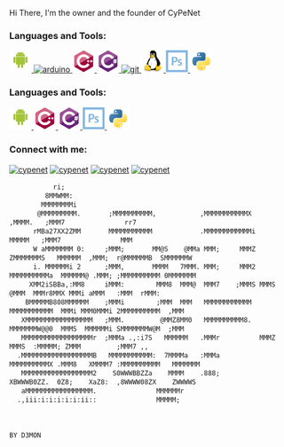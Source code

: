                                                                                                                                                       
Hi There, I'm the owner and the founder of CyPeNet 
<h3 align="left">Languages and Tools:</h3>
<p align="left"> <a href="https://developer.android.com" target="_blank" rel="noreferrer"> <img src="https://raw.githubusercontent.com/devicons/devicon/master/icons/android/android-original-wordmark.svg" alt="android" width="40" height="40"/> </a> <a href="https://www.arduino.cc/" target="_blank" rel="noreferrer"> <img src="https://cdn.worldvectorlogo.com/logos/arduino-1.svg" alt="arduino" width="40" height="40"/> </a> <a href="https://www.w3schools.com/cpp/" target="_blank" rel="noreferrer"> <img src="https://raw.githubusercontent.com/devicons/devicon/master/icons/cplusplus/cplusplus-original.svg" alt="cplusplus" width="40" height="40"/> </a> <a href="https://www.w3schools.com/cs/" target="_blank" rel="noreferrer"> <img src="https://raw.githubusercontent.com/devicons/devicon/master/icons/csharp/csharp-original.svg" alt="csharp" width="40" height="40"/> </a> <a href="https://git-scm.com/" target="_blank" rel="noreferrer"> <img src="https://www.vectorlogo.zone/logos/git-scm/git-scm-icon.svg" alt="git" width="40" height="40"/> </a> <a href="https://www.linux.org/" target="_blank" rel="noreferrer"> <img src="https://raw.githubusercontent.com/devicons/devicon/master/icons/linux/linux-original.svg" alt="linux" width="40" height="40"/> </a> <a href="https://www.photoshop.com/en" target="_blank" rel="noreferrer"> <img src="https://raw.githubusercontent.com/devicons/devicon/master/icons/photoshop/photoshop-line.svg" alt="photoshop" width="40" height="40"/> </a> <a href="https://www.python.org" target="_blank" rel="noreferrer"> <img src="https://raw.githubusercontent.com/devicons/devicon/master/icons/python/python-original.svg" alt="python" width="40" height="40"/> </a> </p>


 <h3 align="left">Languages and Tools:</h3>
<p align="left"> <a href="https://developer.android.com" target="_blank" rel="noreferrer"> <img src="https://raw.githubusercontent.com/devicons/devicon/master/icons/android/android-original-wordmark.svg" alt="android" width="40" height="40"/> </a> <a href="https://www.w3schools.com/cpp/" target="_blank" rel="noreferrer"> <img src="https://raw.githubusercontent.com/devicons/devicon/master/icons/cplusplus/cplusplus-original.svg" alt="cplusplus" width="40" height="40"/> </a> <a href="https://www.w3schools.com/cs/" target="_blank" rel="noreferrer"> <img src="https://raw.githubusercontent.com/devicons/devicon/master/icons/csharp/csharp-original.svg" alt="csharp" width="40" height="40"/> </a> <a href="https://www.photoshop.com/en" target="_blank" rel="noreferrer"> <img src="https://raw.githubusercontent.com/devicons/devicon/master/icons/photoshop/photoshop-line.svg" alt="photoshop" width="40" height="40"/> </a> <a href="https://www.python.org" target="_blank" rel="noreferrer"> <img src="https://raw.githubusercontent.com/devicons/devicon/master/icons/python/python-original.svg" alt="python" width="40" height="40"/> </a> </p>   
<h3 align="left">Connect with me:</h3>
<p align="left">
<a href="https://twitter.com/cypenet" target="blank"><img align="center" src="https://raw.githubusercontent.com/rahuldkjain/github-profile-readme-generator/master/src/images/icons/Social/twitter.svg" alt="cypenet" height="30" width="40" /></a>
<a href="https://fb.com/cypenet" target="blank"><img align="center" src="https://raw.githubusercontent.com/rahuldkjain/github-profile-readme-generator/master/src/images/icons/Social/facebook.svg" alt="cypenet" height="30" width="40" /></a>
<a href="https://instagram.com/cypenet" target="blank"><img align="center" src="https://raw.githubusercontent.com/rahuldkjain/github-profile-readme-generator/master/src/images/icons/Social/instagram.svg" alt="cypenet" height="30" width="40" /></a>
<a href="https://www.youtube.com/c/cypenet" target="blank"><img align="center" src="https://raw.githubusercontent.com/rahuldkjain/github-profile-readme-generator/master/src/images/icons/Social/youtube.svg" alt="cypenet" height="30" width="40" /></a>
</p>


                                                                                                                                                      
                                                                                                                        
                                                                                                                        
               ri;                                                                                                      
             8MMWMM:                                                                                                    
            MMMMMMMMi                                                                                                   
           @MMMMMMMMM.       ;MMMMMMMMMM,           ,MMMMMMMMMMMX              ,MMMM.   ;MMM7               rr7         
          rMBa27XX2ZMM       MMMMMMMMMMM            .MMMMMMMMMMMMi              MMMMM   ;MMM7               MMM         
          W aMMMMMMM 0:     ;MMM;       MM@S    @MMa MMM;     MMMZ  ZMMMMMMMS   MMMMMM  ,MMM;  r@MMMMMMB  SMMMMMMW      
          i. MMMMMMi 2      ;MMM,       MMMM   7MMM. MMM;     MMM2 MMMMMMMMMMa  MMMMMM@ .MMM; ;MMMMMMMMMM 0MMMMMMM      
         XMM2iSBBa,:MM8     iMMM:        MMM8  MMM@  MMM7    ;MMMS MMMS   @MMM  MMMr8MMX MMMi aMMM   :MMM  rMMM:        
        BMMMMMB808MMMMMM    ;MMMi        ;MMM  MMM   MMMMMMMMMMMM  MMMMMMMMMMM  MMMi MMM0MMMi 2MMMMMMMMMM  ,MMM         
       XMMMMMMMMMMMMMMMMM   ;MMM.         @MMZ8MM0   MMMMMMMMMM8.  MMMMMMMW@@0  MMMS  MMMMMMi SMMMMMMMW@M  ;MMM         
       MMMMMMMMMMMMMMMMMMr  ;MMMa .,:i7S   MMMMMM   .MMMr          MMMZ         MMMS  :MMMMM; ZMMM         ;MMM7 ,,     
      .MMMMMMMMMMMMMMMMMMB   MMMMMMMMMMM:  7MMMMa   :MMMa          MMMMMMMMMMX .MMM8   XMMMM7 :MMMMMMMMMM   MMMMMMM     
       MMMMMMMMMMMMMMMMMM2    S0WWWBBZZa    MMMM    .888;           XBWWWB0ZZ.  0Z8;    XaZ8:  ,8WWWW08ZX    ZWWWWS     
       aMMMMMMMMMMMMMMMMM.               MMMMMMr                                                                        
      .,iii:i:i:i:i:i:ii::               MMMMM;                                                                         
                                                                                                                        
                                                                                                                               
                                                                                                                        BY D3MON                                                                                                                                               
